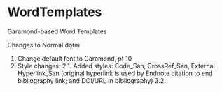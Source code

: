 # WordTemplates
Garamond-based Word Templates

Changes to Normal.dotm
1. Change default font to Garamond, pt 10
2. Style changes:
2.1. Added styles: Code_San, CrossRef_San, External Hyperlink_San (original hyperlink is used by Endnote citation to end bibliography link; and DOI/URL in bibliography)
2.2. 
